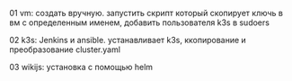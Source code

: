 01 vm: создать вручную. запустить скрипт который скопирует ключь в вм с определенным именем, добавить пользователя k3s в sudoers

02 k3s: Jenkins и ansible. устанавливает k3s, ккопирование и преобразование cluster.yaml

03 wikijs: установка с помощью helm
